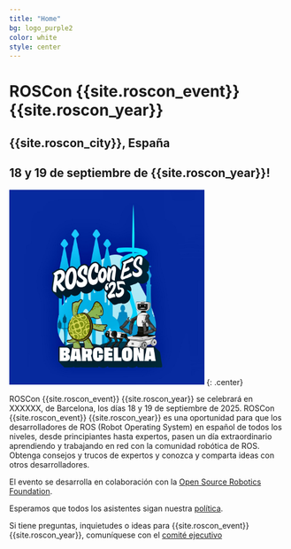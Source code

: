 ```yaml
---
title: "Home"
bg: logo_purple2
color: white
style: center
---
```

# ROSCon {{site.roscon_event}} {{site.roscon_year}}

## {{site.roscon_city}}, España

## 18 y 19 de septiembre de {{site.roscon_year}}!


<img src="./img/RosConES2025.png" alt="ROSCon {{site.roscon_event}} {{site.roscon_year}}" style="width:70%"/>
{: .center}

ROSCon {{site.roscon_event}} {{site.roscon_year}} se celebrará en XXXXXX, de Barcelona, los días 18 y 19 de septiembre de 2025. ROSCon {{site.roscon_event}} {{site.roscon_year}} es una oportunidad para que los desarrolladores de ROS (Robot Operating System) en español de todos los niveles, desde principiantes hasta expertos, pasen un día extraordinario aprendiendo y trabajando en red con la comunidad robótica de ROS. Obtenga consejos y trucos de expertos y conozca y comparta ideas con otros desarrolladores.

El evento se desarrolla en colaboración con la [Open Source Robotics Foundation](https://www.openrobotics.org).

Esperamos que todos los asistentes sigan nuestra [política](#codigo-de-conducta).

Si tiene preguntas, inquietudes o ideas para {{site.roscon_event}} {{site.roscon_year}}, comuníquese con el <a href="mailto:rosconferencespain@gmail.com">comité ejecutivo</a>
